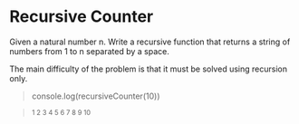 # Recursive Counter

Given a natural number n. Write a recursive function that returns a string of numbers from 1 to n separated by a space.

The main difficulty of the problem is that it must be solved using recursion only.

> console.log(recursiveCounter(10))

> <sub>1 2 3 4 5 6 7 8 9 10</sub>
